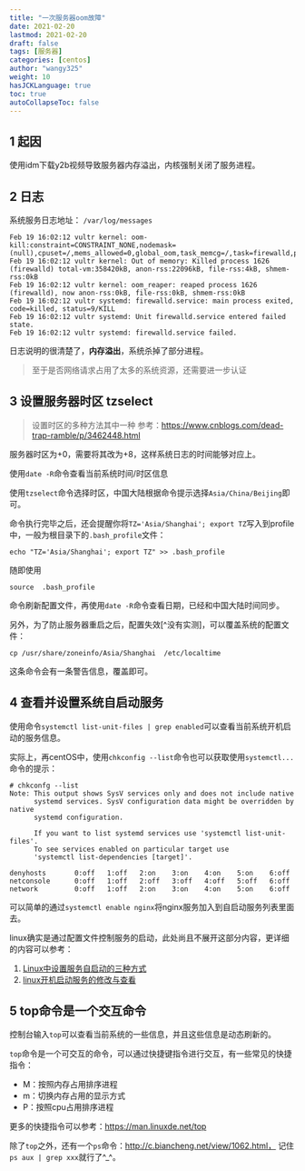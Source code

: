 ```yaml
---
title: "一次服务器oom故障"
date: 2021-02-20
lastmod: 2021-02-20
draft: false
tags: [服务器]
categories: [centos]
author: "wangy325"
weight: 10
hasJCKLanguage: true
toc: true
autoCollapseToc: false
---
```


## 1 起因

使用idm下载y2b视频导致服务器内存溢出，内核强制关闭了服务进程。

## 2 日志

系统服务日志地址： `/var/log/messages`

```
Feb 19 16:02:12 vultr kernel: oom-kill:constraint=CONSTRAINT_NONE,nodemask=(null),cpuset=/,mems_allowed=0,global_oom,task_memcg=/,task=firewalld,pid=1626,uid=0
Feb 19 16:02:12 vultr kernel: Out of memory: Killed process 1626 (firewalld) total-vm:358420kB, anon-rss:22096kB, file-rss:4kB, shmem-rss:0kB
Feb 19 16:02:12 vultr kernel: oom_reaper: reaped process 1626 (firewalld), now anon-rss:0kB, file-rss:0kB, shmem-rss:0kB
Feb 19 16:02:12 vultr systemd: firewalld.service: main process exited, code=killed, status=9/KILL
Feb 19 16:02:12 vultr systemd: Unit firewalld.service entered failed state.
Feb 19 16:02:12 vultr systemd: firewalld.service failed.
```

日志说明的很清楚了，**内存溢出**，系统杀掉了部分进程。

<!--more-->

> 至于是否网络请求占用了太多的系统资源，还需要进一步认证

## 3 设置服务器时区 tzselect

> 设置时区的多种方法其中一种
> 参考：https://www.cnblogs.com/dead-trap-ramble/p/3462448.html

服务器时区为+0，需要将其改为+8，这样系统日志的时间能够对应上。

使用`date -R`命令查看当前系统时间/时区信息

使用`tzselect`命令选择时区，中国大陆根据命令提示选择`Asia/China/Beijing`即可。

命令执行完毕之后，还会提醒你将`TZ='Asia/Shanghai'; export TZ`写入到profile中，一般为根目录下的`.bash_profile`文件：

```
echo "TZ='Asia/Shanghai'; export TZ" >> .bash_profile
```

随即使用

```
source  .bash_profile
```

命令刷新配置文件，再使用`date -R`命令查看日期，已经和中国大陆时间同步。

另外，为了防止服务器重启之后，配置失效[^没有实测]，可以覆盖系统的配置文件：

```
cp /usr/share/zoneinfo/Asia/Shanghai  /etc/localtime
```

这条命令会有一条警告信息，覆盖即可。

## 4 查看并设置系统自启动服务

使用命令`systemctl list-unit-files | grep enabled`可以查看当前系统开机启动的服务信息。

实际上，再centOS中，使用`chkconfig --list`命令也可以获取使用`systemctl...`命令的提示：

```
# chkconfg --list
Note: This output shows SysV services only and does not include native
      systemd services. SysV configuration data might be overridden by native
      systemd configuration.

      If you want to list systemd services use 'systemctl list-unit-files'.
      To see services enabled on particular target use
      'systemctl list-dependencies [target]'.

denyhosts       0:off   1:off   2:on    3:on    4:on    5:on    6:off
netconsole      0:off   1:off   2:off   3:off   4:off   5:off   6:off
network         0:off   1:off   2:on    3:on    4:on    5:on    6:off
```

可以简单的通过`systemctl enable nginx`将nginx服务加入到自启动服务列表里面去。

linux确实是通过配置文件控制服务的启动，此处尚且不展开这部分内容，更详细的内容可以参考：

1. [Linux中设置服务自启动的三种方式](https://www.cnblogs.com/nerxious/archive/2013/01/18/2866548.HTML)
2. [linux开机启动服务的修改与查看](https://www.cnblogs.com/top5/archive/2009/09/18/1569093.html)


## 5 top命令是一个交互命令

控制台输入`top`可以查看当前系统的一些信息，并且这些信息是动态刷新的。

`top`命令是一个可交互的命令，可以通过快捷键指令进行交互，有一些常见的快捷指令：

- M：按照内存占用排序进程
- m：切换内存占用的显示方式
- P：按照cpu占用排序进程

更多的快捷指令可以参考：https://man.linuxde.net/top

除了`top`之外，还有一个`ps`命令：http://c.biancheng.net/view/1062.html，
记住`ps aux | grep xxx`就行了^_^。
